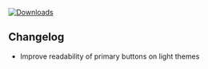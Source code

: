 [![Downloads](https://img.shields.io/github/downloads/zevnda/steam-game-idler/1.8.0/total?style=for-the-badge&logo=github&color=137eb5)](https://github.com/zevnda/steam-game-idler/releases/download/1.8.0/Steam.Game.Idler_1.8.0_x64-setup.exe)

## Changelog
- Improve readability of primary buttons on light themes
